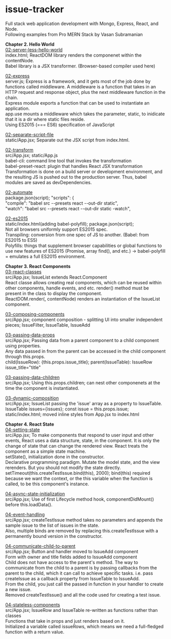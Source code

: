 # issue-tracker

Full stack web application development with Mongo, Express, React, and Node. <br>
Following examples from Pro MERN Stack by Vasan Subramanian

<b>Chapter 2. Hello World</b><br>
<a href="https://github.com/dalinkim/issue-tracker/tree/02-server-less-hello-world">02-server-less-hello-world</a><br> index.html; ReactDOM library renders the componenet within the contentNode. <br>
Babel library is a JSX transformer. (Browser-based compiler used here)

<a href="https://github.com/dalinkim/issue-tracker/tree/02-express">02-express</a><br>
server.js; Express is a framework, and it gets most of the job done by functions called middleware. A middleware is a function that takes in an HTTP request and response object, plus the next middleware function in the chain. <br>
Express module exports a function that can be used to instantiate an application. <br>
app.use mounts a middleware which takes the parameter, static, to inidicate that it is a dir where static files reside. <br>
Using ES2015 (=== ES6) specification of JavaScript

<a href="https://github.com/dalinkim/issue-tracker/tree/02-separate-script-file">02-separate-script-file</a><br>
static/App.jsx; Separate out the JSX script from index.html.

<a href="https://github.com/dalinkim/issue-tracker/tree/02-transform">02-transform</a><br>
src/App.jsx; static/App.js<br>
babel-cli: command line tool that invokes the transformation<br>
babel-preset-react: plugin that handles React JSX transformation<br>
Transformation is done on a build server or development environment, and the resulting JS is pushed out to the production server. Thus, babel modules are saved as devDependencies.

<a href="https://github.com/dalinkim/issue-tracker/tree/02-automate">02-automate</a><br>
package.json(script);  "scripts": {<br>
    "compile": "babel src --presets react --out-dir static",<br>
    "watch": "babel src --presets react --out-dir static -watch",

<a href="https://github.com/dalinkim/issue-tracker/tree/02-es2015">02-es2015</a><br>
static/index.html(adding babel-polyfill); package.json(script);<br>
Not all browsers uniformly support ES2015 spec. <br>
Transpiling: conversion from one spec of JS to another. (Babel: from ES2015 to ES5) <br>
Polyfills: things that supplement browser capabilities or global functions to use new features of ES2015 (Promise, array find(), and etc.) -> babel-polyfill = emulates a full ES2015 environment.

<b>Chapter 3. React Components</b><br>
<a href="https://github.com/dalinkim/issue-tracker/tree/03-react-classes">03-react-classes</a><br>
src/App.jsx; IssueList extends React.Component <br>
React classe allows creating real components, which can be reused within other components, handle events, and etc. render() method must be present in the class to display the component.<br>
ReactDOM.render(<IssueList />, contentNode) renders an instantiation of the IssueList component.

<a href="https://github.com/dalinkim/issue-tracker/tree/03-composing-components">03-composing-components</a><br> src/App.jsx; component composition - splitting UI into smaller independent pieces; IssueFilter, IssueTable, IssueAdd

<a href="https://github.com/dalinkim/issue-tracker/tree/03-passing-data-props">03-passing-data-props</a><br>
src/App.jsx; Passing data from a parent component to a child component using properties.<br>
Any data passed in from the parent can be accessed in the child component through this.props.<br>
child(IssueRow): {this.props.issue_title}; parent(IssueTable): IssueRow issue_title="title"<br>

<a href="https://github.com/dalinkim/issue-tracker/tree/03-passing-data-children">03-passing-data-children</a><br> src/App.jsx; Using this.props.children; can nest other componenets at the time the component is instantiated.

<a href="https://github.com/dalinkim/issue-tracker/tree/03-dynamic-composition">03-dynamic-composition</a><br>
src/App.jsx; IssueList passing the 'issue' array as a property to IssueTable. IssueTable issues={issues}; const issue = this.props.issue; <br> static/index.html; moved inline styles from App.jsx to index.html

<b>Chapter 4. React State</b><br>
<a href="https://github.com/dalinkim/issue-tracker/tree/04-setting-state">04-setting-state</a><br>
src/App.jsx; To make components that respond to user input and other events, React uses a data structure, state, in the component. It is only the change of state that can change the rendered view. React treats the component as a simple state machine.<br> setState(), initialization done in the constructor. <br>
Declarative programming paradigm. Mutate the model state, and the view rerenders. But you should not modify the state directly.<br>
setTimeout(this.createTestIssue.bind(this), 2000); bind(this) required because we want the context, or the this variable when the function is called, to be this component's instance.

<a href="https://github.com/dalinkim/issue-tracker/tree/04-async-state-initialization">04-async-state-initialization</a><br>
src/App.jsx; Use of first Lifecycle method hook, componentDidMount() before this.loadData().

<a href="https://github.com/dalinkim/issue-tracker/tree/04-event-handling">04-event-handling</a><br>
src/App.jsx; createTestIssue method takes no parameters and appends the sample issue to the list of issues in the state. <br> Also, multiple binds are removed by replacing this.createTestIssue with a permanently bound version in the constructor.

<a href="https://github.com/dalinkim/issue-tracker/tree/04-communicate-child-to-parent">04-communicate-child-to-parent</a><br>
src/App.jsx; Button and handler moved to IssueAdd component<br>
Form with owner and title fields added to IssueAdd component<br>
Child does not have access to the parent's method. The way to communicate from the child to a parent is by passing callbacks from the parent to the child, which it can call to achieve specific tasks. i.e. pass createIssue as a callback property from IssueTable to IssueAdd.<br>
From the child, you just call the passed in function in your handler to create a new issue.<br>
Removed createTestIssue() and all the code used for creating a test issue.

<a href="https://github.com/dalinkim/issue-tracker/tree/04-stateless-components">04-stateless-components</a><br>
src/App.jsx; IssueRow and IssueTable re-written as functions rather than classes<br>
Functions that take in props and just renders based on it.<br>
Initialized a variable called issueRows, which means we need a full-fledged function with a return value.